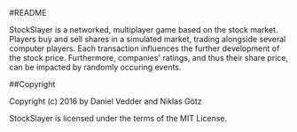 #README

StockSlayer is a networked, multiplayer game based on the stock market.
Players buy and sell shares in a simulated market, trading alongside
several computer players. Each transaction influences the further
development of the stock price. Furthermore, companies' ratings,
and thus their share price, can be impacted by randomly occuring
events.

##Copyright

Copyright (c) 2016 by Daniel Vedder and Niklas Götz

StockSlayer is licensed under the terms of the MIT License.
